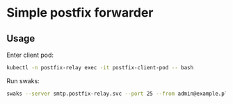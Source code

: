 # Simple postfix forwarder

## Usage

Enter client pod:

``` bash
kubectl -n postfix-relay exec -it postfix-client-pod -- bash
```

Run swaks:

``` bash
swaks --server smtp.postfix-relay.svc --port 25 --from admin@example.pl --to artur@example.pl --data "Subject: k8s swaks test\n\nok"
```

